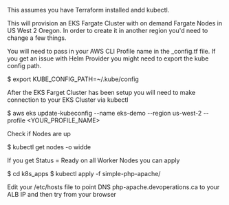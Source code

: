 This assumes you have Terraform installed andd kubectl.

This will provision an EKS Fargate Cluster with on demand Fargate Nodes in  US West 2 Oregon. In order to create it in another region you'd need to change a few things.

You will need to pass in your AWS CLI Profile name in the  _config.tf file. If you get an issue with Helm Provider you might need to export the kube config path.

$ export KUBE_CONFIG_PATH=~/.kube/config

After the EKS Farget Cluster has been setup you will need to make connection to your EKS Cluster via kubectl

$ aws eks update-kubeconfig --name eks-demo --region us-west-2 --profile <YOUR_PROFILE_NAME>

Check if Nodes are up

$ kubectl get nodes -o widde

If you get Status = Ready on all Worker Nodes you can apply 

$ cd k8s_apps
$ kubectl apply -f simple-php-apache/

Edit your /etc/hosts file to point DNS php-apache.devoperations.ca to your ALB IP and then try from your browser
